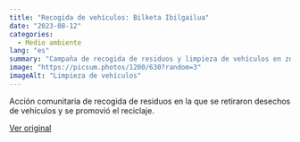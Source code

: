 ```yaml
---
title: "Recogida de vehículos: Bilketa Ibilgailua"
date: "2023-08-12"
categories:
  - Medio ambiente
lang: "es"
summary: "Campaña de recogida de residuos y limpieza de vehículos en zonas naturales."
image: "https://picsum.photos/1200/630?random=3"
imageAlt: "Limpieza de vehículos"
---
```


Acción comunitaria de recogida de residuos en la que se retiraron desechos de vehículos y se promovió el reciclaje.

[Ver original]({{original_url}})
